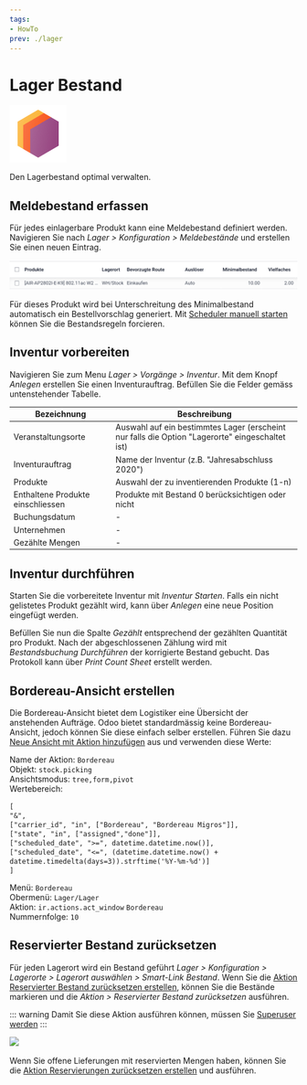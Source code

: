 ```yaml
---
tags:
- HowTo
prev: ./lager
---
```

# Lager Bestand
![icons_odoo_stock](assets/icons_odoo_stock.png)

Den Lagerbestand optimal verwalten.

## Meldebestand erfassen

Für jedes einlagerbare Produkt kann eine Meldebestand definiert werden. Navigieren Sie nach *Lager > Konfiguration > Meldebestände* und erstellen Sie einen neuen Eintrag.

![](assets/Lager%20Bestand%20Meldebestand.png)

Für dieses Produkt wird bei Unterschreitung des Minimalbestand automatisch ein Bestellvorschlag generiert. Mit [Scheduler manuell starten](Lager%20Vorgänge.md#Scheduler%20manuell%20starten) können Sie die Bestandsregeln forcieren.

## Inventur vorbereiten

Navigieren Sie zum Menu *Lager > Vorgänge > Inventur*. Mit dem Knopf *Anlegen* erstellen Sie einen Inventurauftrag. Befüllen Sie die Felder gemäss untenstehender Tabelle.

| Bezeichnung                       | Beschreibung                                                                                    |
| --------------------------------- | ----------------------------------------------------------------------------------------------- |
| Veranstaltungsorte                | Auswahl auf ein bestimmtes Lager (erscheint nur falls die Option "Lagerorte" eingeschaltet ist) |
| Inventurauftrag                   | Name der Inventur (z.B. "Jahresabschluss 2020")                                                 |
| Produkte                          | Auswahl der zu inventierenden Produkte (1-n)                                                    |
| Enthaltene Produkte einschliessen | Produkte mit Bestand 0 berücksichtigen oder nicht                                               |
| Buchungsdatum                     | -                                                                                               |
| Unternehmen                       | -                                                                                               |
| Gezählte Mengen                   | -                                                                                               |

## Inventur durchführen

Starten Sie die vorbereitete Inventur mit *Inventur Starten*. Falls ein nicht gelistetes Produkt gezählt wird, kann über *Anlegen* eine neue Position eingefügt werden.

Befüllen Sie nun die Spalte *Gezählt* entsprechend der gezählten Quantität pro Produkt. Nach der abgeschlossenen Zählung wird mit *Bestandsbuchung Durchführen* der korrigierte Bestand gebucht. Das Protokoll kann über *Print Count Sheet* erstellt werden.

## Bordereau-Ansicht erstellen

Die Bordereau-Ansicht bietet dem Logistiker eine Übersicht der anstehenden Aufträge. Odoo bietet standardmässig keine Bordereau-Ansicht, jedoch können Sie diese einfach selber erstellen. Führen Sie dazu [Neue Ansicht mit Aktion hinzufügen](Entwicklung%20Aktionen.md#Neue%20Ansicht%20mit%20Aktion%20hinzufügen) aus und verwenden diese Werte:

Name der Aktion: `Bordereau`\
Objekt: `stock.picking`\
Ansichtsmodus: `tree,form,pivot`\
Wertebereich:

```
[
"&",
["carrier_id", "in", ["Bordereau", "Bordereau Migros"]],
["state", "in", ["assigned","done"]],
["scheduled_date", ">=", datetime.datetime.now()],
["scheduled_date", "<=", (datetime.datetime.now() + datetime.timedelta(days=3)).strftime('%Y-%m-%d')]
]
```

Menü: `Bordereau`\
Obermenü: `Lager/Lager`\
Aktion: `ir.actions.act_window` `Bordereau`\
Nummernfolge: `10`


## Reservierter Bestand zurücksetzen

Für jeden Lagerort wird ein Bestand geführt *Lager > Konfiguration > Lagerorte > Lagerort auswählen > Smart-Link Bestand*. Wenn Sie die [Aktion Reservierter Bestand zurücksetzen erstellen](Lager%20Aktionen.md#Aktion%20Reservierter%20Bestand%20zurücksetzen%20erstellen), können Sie die Bestände markieren und die *Aktion > Reservierter Bestand zurücksetzen* ausführen.

::: warning
Damit Sie diese Aktion ausführen können, müssen Sie [Superuser werden](Einstellungen.md#Superuser%20werden)
:::

![](assets/Lager%20Bestand%20Reservierter%20Bestand%20zurücksetzen.png)

Wenn Sie offene Lieferungen mit reservierten Mengen haben, können Sie die [Aktion Reservierungen zurücksetzen erstellen](Lager%20Aktionen.md#Aktion%20Reservierungen%20zurücksetzen%20erstellen) und ausführen.
